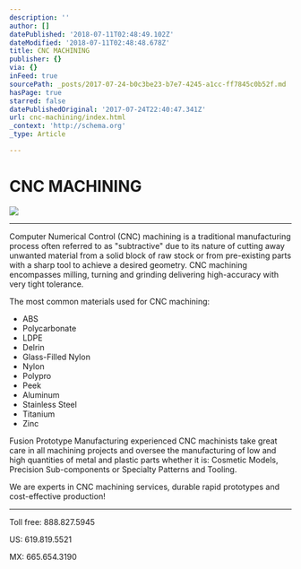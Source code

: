 ```yaml
---
description: ''
author: []
datePublished: '2018-07-11T02:48:49.102Z'
dateModified: '2018-07-11T02:48:48.678Z'
title: CNC MACHINING
publisher: {}
via: {}
inFeed: true
sourcePath: _posts/2017-07-24-b0c3be23-b7e7-4245-a1cc-ff7845c0b52f.md
hasPage: true
starred: false
datePublishedOriginal: '2017-07-24T22:40:47.341Z'
url: cnc-machining/index.html
_context: 'http://schema.org'
_type: Article

---
```

# CNC MACHINING
![](https://the-grid-user-content.s3-us-west-2.amazonaws.com/7e2ab8de-913d-43ef-b5a9-5515a09f5096.jpg)

---

Computer Numerical Control (CNC) machining is a traditional manufacturing process often referred to as "subtractive" due to its nature of cutting away unwanted
material from a solid block of raw stock or from pre-existing parts with a sharp tool to achieve a desired geometry. CNC machining encompasses milling, turning and grinding delivering high-accuracy with very tight tolerance.

The most common materials used for CNC machining:

* ABS
* Polycarbonate
* LDPE
* Delrin
* Glass-Filled Nylon
* Nylon
* Polypro
* Peek
* Aluminum
* Stainless Steel
* Titanium
* Zinc

Fusion Prototype Manufacturing experienced CNC machinists take great care in all machining projects and oversee the manufacturing of low and high quantities of metal and plastic parts whether it is: Cosmetic Models, Precision Sub-components or Specialty
Patterns and Tooling.

We are experts in CNC machining services, durable rapid prototypes and cost-effective
production!

---

Toll free: 888.827.5945

US: 619.819.5521

MX: 665.654.3190